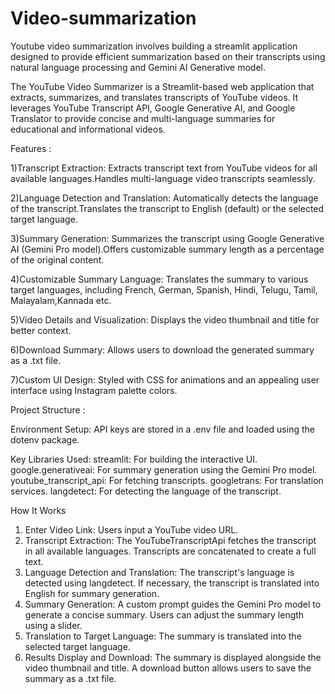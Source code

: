 # Video-summarization


Youtube video summarization involves building a streamlit application designed to provide efficient summarization based on their transcripts using natural language processing and Gemini AI Generative model.

The YouTube Video Summarizer is a Streamlit-based web application that extracts, summarizes, and translates transcripts of YouTube videos. It leverages YouTube Transcript API, Google Generative AI, and Google Translator to provide concise and multi-language summaries for educational and informational videos.



Features :

1)Transcript Extraction:
Extracts transcript text from YouTube videos for all available languages.Handles multi-language video transcripts seamlessly.

2)Language Detection and Translation:
Automatically detects the language of the transcript.Translates the transcript to English (default) or the selected target language.

3)Summary Generation:
Summarizes the transcript using Google Generative AI (Gemini Pro model).Offers customizable summary length as a percentage of the original content.

4)Customizable Summary Language:
Translates the summary to various target languages, including French, German, Spanish, Hindi, Telugu, Tamil, Malayalam,Kannada etc.

5)Video Details and Visualization:
Displays the video thumbnail and title for better context.

6)Download Summary:
Allows users to download the generated summary as a .txt file.

7)Custom UI Design:
Styled with CSS for animations and an appealing user interface using Instagram palette colors.




Project Structure :

Environment Setup:
API keys are stored in a .env file and loaded using the dotenv package.

Key Libraries Used:
streamlit: For building the interactive UI.
google.generativeai: For summary generation using the Gemini Pro model.
youtube_transcript_api: For fetching transcripts.
googletrans: For translation services.
langdetect: For detecting the language of the transcript.




How It Works
1. Enter Video Link:
Users input a YouTube video URL.
2. Transcript Extraction:
The YouTubeTranscriptApi fetches the transcript in all available languages.
Transcripts are concatenated to create a full text.
3. Language Detection and Translation:
The transcript's language is detected using langdetect.
If necessary, the transcript is translated into English for summary generation.
4. Summary Generation:
A custom prompt guides the Gemini Pro model to generate a concise summary.
Users can adjust the summary length using a slider.
5. Translation to Target Language:
The summary is translated into the selected target language.
6. Results Display and Download:
The summary is displayed alongside the video thumbnail and title.
A download button allows users to save the summary as a .txt file.
